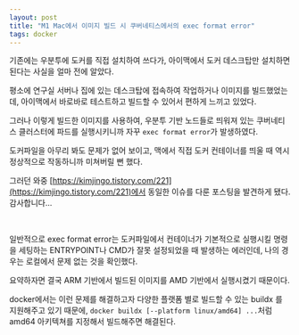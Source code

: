 ```yaml
---
layout: post
title: "M1 Mac에서 이미지 빌드 시 쿠버네티스에서의 exec format error"
tags: docker
---
```


기존에는 우분투에 도커를 직접 설치하여 쓰다가, 아이맥에서 도커 데스크탑만 설치하면 된다는 사실을 얼마 전에 알았다.

평소에 연구실 서버나 집에 있는 데스크탑에 접속하여 작업하거나 이미지를 빌드했었는데, 아이맥에서 바로바로 테스트하고 빌드할 수 있어서 편하게 느끼고 있었다.

그러나 이렇게 빌드한 이미지를 사용하여, 우분투 기반 노드들로 띄워져 있는 쿠버네티스 클러스터에 파드를 실행시키니까 자꾸 ```exec format error```가 발생하였다.

도커파일을 아무리 봐도 문제가 없어 보이고, 맥에서 직접 도커 컨테이너를 띄울 때 역시 정상적으로 작동하니까 미쳐버릴 뻔 했다.

그러던 와중 [https://kimjingo.tistory.com/221](https://kimjingo.tistory.com/221)에서 동일한 이슈를 다룬 포스팅을 발견하게 됐다. 감사합니다...

<br>

일반적으로 exec format error는 도커파일에서 컨테이너가 기본적으로 실행시킬 명령을 세팅하는 ENTRYPOINT나 CMD가 잘못 설정되었을 때 발생하는 에러인데, 나의 경우는 로컬에서 문제 없는 것을 확인했다.

요약하자면 결국 ARM 기반에서 빌드된 이미지를 AMD 기반에서 실행시켰기 때문이다.

docker에서는 이런 문제를 해결하고자 다양한 플랫폼 별로 빌드할 수 있는 buildx 를 지원해주고 있기 때문에, ```docker buildx [--platform linux/amd64] ...```처럼 amd64 아키텍쳐를 지정해서 빌드해주면 해결된다.